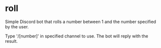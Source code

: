 # roll

Simple Discord bot that rolls a number between 1 and the number specified by the user.

Type '/[number]' in specified channel to use. The bot will reply with the result.
